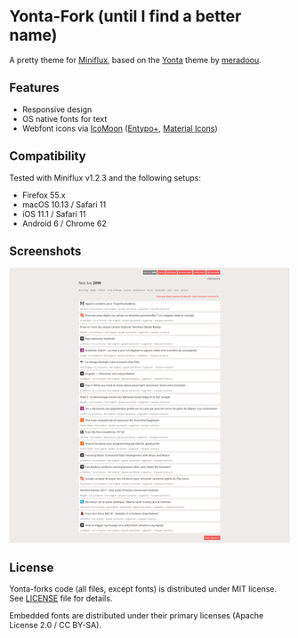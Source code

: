 # Yonta-Fork (until I find a better name)

A pretty theme for [Miniflux](https://miniflux.net/), based on the [Yonta](https://github.com/meradoou/yonta) theme by [meradoou](https://github.com/meradoou).

## Features
- Responsive design
- OS native fonts for text
- Webfont icons via [IcoMoon](https://icomoon.io/) ([Entypo+](http://www.entypo.com/), [Material Icons](https://material.io/icons/))

## Compatibility
Tested with Miniflux v1.2.3 and the following setups:

- Firefox 55.x
- macOS 10.13 / Safari 11
- iOS 11.1 / Safari 11
- Android 6 / Chrome 62

## Screenshots
![Overview; Screenshot by meradoou](screenshot.png)

## License

Yonta-forks code (all files, except fonts) is distributed under MIT license. See
[LICENSE](https://github.com/JanJastrow/yonta-fork/blob/master/LICENSE) file for details.

Embedded fonts are distributed under their primary licenses (Apache License 2.0 / CC BY-SA).
